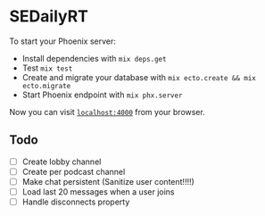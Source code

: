 # SEDailyRT

To start your Phoenix server:

  * Install dependencies with `mix deps.get`
  * Test `mix test`
  * Create and migrate your database with `mix ecto.create && mix ecto.migrate`
  * Start Phoenix endpoint with `mix phx.server`

Now you can visit [`localhost:4000`](http://localhost:4000) from your browser.

## Todo
- [ ] Create lobby channel
- [ ] Create per podcast channel
- [ ] Make chat persistent (Sanitize user content!!!!)
- [ ] Load last 20 messages when a user joins
- [ ] Handle disconnects property
